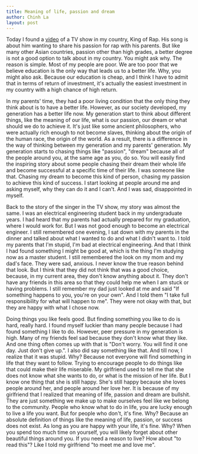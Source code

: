 ```yaml
---
title: Meaning of life, passion and dream
author: Chinh La
layout: post
---
```


Today I found a [video](https://www.youtube.com/watch?v=9HUYlvazIfk) of a TV show in my country, King of Rap. His song is about him wanting to share his passion for rap with his parents. But like many other Asian countries, passion other than high grades, a better degree is not a good option to talk about in my country. You might ask why. The reason is simple. Most of my people are poor. We are too poor that we believe education is the only way that leads us to a better life. Why, you might also ask. Because our education is cheap, and I think I have to admit that in terms of return of investment, it's actually the easiest investment in my country with a high chance of high return.

In my parents' time, they had a poor living condition that the only thing they think about is to have a better life. However, as our society developed, my generation has a better life now. My generation start to think about different things, like the meaning of our life, what is our passion, our dream or what should we do to achieve it. It's just like some ancient philosophers, who were actually rich enough to not become slaves, thinking about the origin of the human race, the origin of the world. As a result, there is a difference in the way of thinking between my generation and my parents' generation. My generation starts to chasing things like "passion", "dream" because all of the people around you, at the same age as you, do so. You will easily find the inspiring story about some people chasing their dream their whole life and become successful at a specific time of their life. I was someone like that. Chasing my dream to become this kind of person, chasing my passion to achieve this kind of success. I start looking at people around me and asking myself, why they can do it and I can't. And I was sad, disappointed in myself.

Back to the story of the singer in the TV show, my story was almost the same. I was an electrical engineering student back in my undergraduate years. I had heard that my parents had actually prepared for my graduation, where I would work for. But I was not good enough to become an electrical engineer. I still remembered one evening, I sat down with my parents in the dinner and talked about what I wanted to do and what I didn't want to. I told my parents that I'm stupid, I'm bad at electrical engineering. And that I think I had found something I might be good at, which is the thing I'm studying now as a master student. I still remembered the look on my mom and my dad's face. They were sad, anxious. I never know the true reason behind that look. But I think that they did not think that was a good choice, because, in my current area, they don't know anything about it. They don't have any friends in this area so that they could help me when I am stuck or having problems. I still remember my dad just looked at me and said "If something happens to you, you're on your own". And I told them "I take full responsibility for what will happen to me". They were not okay with that, but they are happy with what I chose now.

Doing things you like feels good. But finding something you like to do is hard, really hard. I found myself luckier than many people because I had found something I like to do. However, peer pressure in my generation is high. Many of my friends feel sad because they don't know what they like. And one thing often comes up with that is "Don't worry. You will find it one day. Just don't give up.". I also did say something like that. And till now, I realize that it was stupid. Why? Because not everyone will find something in life that they want to follow. Trying to encourage people to do things like that could make their life miserable. My girlfriend used to tell me that she does not know what she wants to do, or what is the mission of her life. But I know one thing that she is still happy. She's still happy because she loves people around her, and people around her love her. It is because of my girlfriend that I realized that meaning of life, passion and dream are bullshit. They are just something we make up to make ourselves feel like we belong to the community. People who know what to do in life, you are lucky enough to live a life you want. But for people who don't, it's fine. Why? Because an absolute definition of things like the meaning of life, passion, or success does not exist. As long as you are happy with your life, it's fine. Why? When you spend too much time on yourself, you will likely forget about other beautiful things around you. If you need a reason to live? How about "to read this"? Like I told my girlfriend "to meet me and love me".